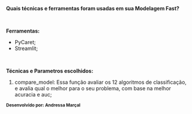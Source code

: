 **Quais técnicas e ferramentas foram usadas em sua Modelagem Fast?**

<br>

**Ferramentas:**
* PyCaret;
* Streamlit;

<br>

**Técnicas e Parametros escolhidos:**
1. compare_model: Essa função avaliar os 12 algoritmos de classificação, e avalia qual o melhor para o seu problema, com base na melhor acuracia e auc;

**<small> Desenvolvido por: Andressa Marçal </small>**